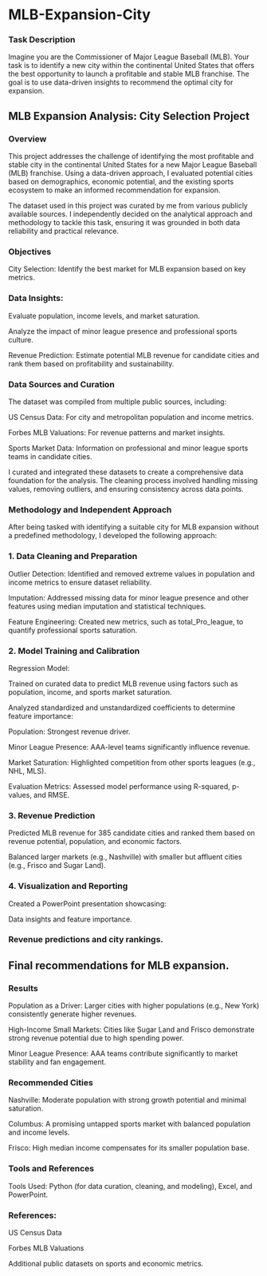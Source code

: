 # MLB-Expansion-City

### Task Description
Imagine you are the Commissioner of Major League Baseball (MLB). Your task is to identify a new city within the continental United States that offers the best opportunity to launch a profitable and stable MLB franchise. The goal is to use data-driven insights to recommend the optimal city for expansion.

## MLB Expansion Analysis: City Selection Project
### Overview

This project addresses the challenge of identifying the most profitable and stable city in the continental United States for a new Major League Baseball (MLB) franchise. Using a data-driven approach, I evaluated potential cities based on demographics, economic potential, and the existing sports ecosystem to make an informed recommendation for expansion.

The dataset used in this project was curated by me from various publicly available sources. I independently decided on the analytical approach and methodology to tackle this task, ensuring it was grounded in both data reliability and practical relevance.

### Objectives
City Selection: Identify the best market for MLB expansion based on key metrics.

### Data Insights:
Evaluate population, income levels, and market saturation.

Analyze the impact of minor league presence and professional sports culture.

Revenue Prediction: Estimate potential MLB revenue for candidate cities and rank them based on profitability and sustainability.

### Data Sources and Curation
The dataset was compiled from multiple public sources, including:

US Census Data: For city and metropolitan population and income metrics.

Forbes MLB Valuations: For revenue patterns and market insights.

Sports Market Data: Information on professional and minor league sports teams in candidate cities.

I curated and integrated these datasets to create a comprehensive data foundation for the analysis. The cleaning process involved handling missing values, removing outliers, and ensuring consistency across data points.

### Methodology and Independent Approach
After being tasked with identifying a suitable city for MLB expansion without a predefined methodology, I developed the following approach:

### 1. Data Cleaning and Preparation

Outlier Detection: Identified and removed extreme values in population and income metrics to ensure dataset reliability.

Imputation: Addressed missing data for minor league presence and other features using median imputation and statistical techniques.

Feature Engineering: Created new metrics, such as total_Pro_league, to quantify professional sports saturation.

### 2. Model Training and Calibration

Regression Model:

Trained on curated data to predict MLB revenue using factors such as population, income, and sports market saturation.

Analyzed standardized and unstandardized coefficients to determine feature importance:

Population: Strongest revenue driver.

Minor League Presence: AAA-level teams significantly influence revenue.

Market Saturation: Highlighted competition from other sports leagues (e.g., NHL, MLS).

Evaluation Metrics: Assessed model performance using R-squared, p-values, and RMSE.

### 3. Revenue Prediction
Predicted MLB revenue for 385 candidate cities and ranked them based on revenue potential, population, and economic factors.

Balanced larger markets (e.g., Nashville) with smaller but affluent cities (e.g., Frisco and Sugar Land).

### 4. Visualization and Reporting
Created a PowerPoint presentation showcasing:

Data insights and feature importance.

### Revenue predictions and city rankings.

## Final recommendations for MLB expansion.
### Results
Population as a Driver: Larger cities with higher populations (e.g., New York) consistently generate higher revenues.

High-Income Small Markets: Cities like Sugar Land and Frisco demonstrate strong revenue potential due to high spending power.

Minor League Presence: AAA teams contribute significantly to market stability and fan engagement.

### Recommended Cities

Nashville: Moderate population with strong growth potential and minimal saturation.

Columbus: A promising untapped sports market with balanced population and income levels.

Frisco: High median income compensates for its smaller population base.

### Tools and References
Tools Used: Python (for data curation, cleaning, and modeling), Excel, and PowerPoint.

### References:
US Census Data

Forbes MLB Valuations

Additional public datasets on sports and economic metrics.

